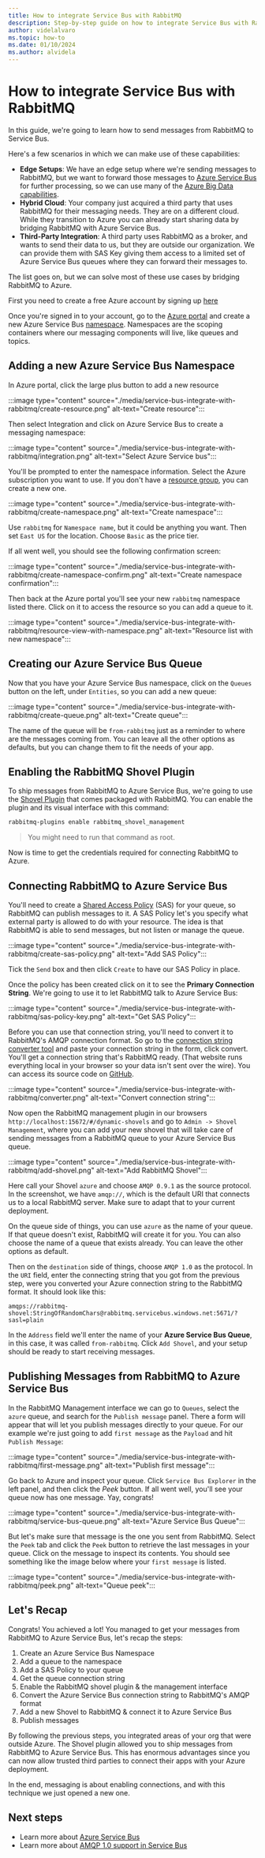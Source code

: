 ```yaml
---
title: How to integrate Service Bus with RabbitMQ
description: Step-by-step guide on how to integrate Service Bus with RabbitMQ
author: videlalvaro
ms.topic: how-to
ms.date: 01/10/2024
ms.author: alvidela
---
```


# How to integrate Service Bus with RabbitMQ

In this guide, we're going to learn how to send messages from RabbitMQ to Service Bus.

Here's a few scenarios in which we can make use of these capabilities:

- **Edge Setups**: We have an edge setup where we're sending messages to RabbitMQ, but we want to forward those messages to [Azure Service Bus](./service-bus-messaging-overview.md) for further processing, so we can use many of the [Azure Big Data capabilities](/azure/architecture/guide/architecture-styles/big-data).
- **Hybrid Cloud**: Your company just acquired a third party that uses RabbitMQ for their messaging needs. They are on a different cloud. While they transition to Azure you can already start sharing data by bridging RabbitMQ with Azure Service Bus.
- **Third-Party Integration**: A third party uses RabbitMQ as a broker, and wants to send their data to us, but they are outside our organization. We can provide them with SAS Key giving them access to a limited set of Azure Service Bus queues where they can forward their messages to.

The list goes on, but we can solve most of these use cases by bridging RabbitMQ to Azure.

First you need to create a free Azure account by signing up [here](https://azure.microsoft.com/free/)

Once you're signed in to your account, go to the [Azure portal](https://portal.azure.com/) and create a new Azure Service Bus [namespace](./service-bus-create-namespace-portal.md). Namespaces are the scoping containers where our messaging components will live, like queues and topics.

## Adding a new Azure Service Bus Namespace

In Azure portal, click the large plus button to add a new resource

:::image type="content" source="./media/service-bus-integrate-with-rabbitmq/create-resource.png" alt-text="Create resource":::

Then select Integration and click on Azure Service Bus to create a messaging namespace:

:::image type="content" source="./media/service-bus-integrate-with-rabbitmq/integration.png" alt-text="Select Azure Service bus":::

You'll be prompted to enter the namespace information. Select the Azure subscription you want to use. If you don't have a [resource group](../azure-resource-manager/management/manage-resource-groups-portal.md), you can create a new one.

:::image type="content" source="./media/service-bus-integrate-with-rabbitmq/create-namespace.png" alt-text="Create namespace":::

Use `rabbitmq` for `Namespace name`, but it could be anything you want. Then set `East US` for the location. Choose `Basic` as the price tier.

If all went well, you should see the following confirmation screen:

:::image type="content" source="./media/service-bus-integrate-with-rabbitmq/create-namespace-confirm.png" alt-text="Create namespace confirmation":::

Then back at the Azure portal you'll see your new `rabbitmq` namespace listed there. Click on it to access the resource so you can add a queue to it.

:::image type="content" source="./media/service-bus-integrate-with-rabbitmq/resource-view-with-namespace.png" alt-text="Resource list with new namespace":::

## Creating our Azure Service Bus Queue

Now that you have your Azure Service Bus namespace, click on the `Queues` button on the left, under `Entities`, so you can add a new queue:

:::image type="content" source="./media/service-bus-integrate-with-rabbitmq/create-queue.png" alt-text="Create queue":::

The name of the queue will be `from-rabbitmq` just as a reminder to where are the messages coming from. You can leave all the other options as defaults, but you can change them to fit the needs of your app.

## Enabling the RabbitMQ Shovel Plugin

To ship messages from RabbitMQ to Azure Service Bus, we're going to use the [Shovel Plugin](https://www.rabbitmq.com/shovel.html) that comes packaged with RabbitMQ. You can enable the plugin and its visual interface with this command:

```bash
rabbitmq-plugins enable rabbitmq_shovel_management
```

>You might need to run that command as root.

Now is time to get the credentials required for connecting RabbitMQ to Azure.

## Connecting RabbitMQ to Azure Service Bus

You'll need to create a [Shared Access Policy](../storage/common/storage-sas-overview.md) (SAS) for your queue, so RabbitMQ can publish messages to it. A SAS Policy let's you specify what external party is allowed to do with your resource. The idea is that RabbitMQ is able to send messages, but not listen or manage the queue.

:::image type="content" source="./media/service-bus-integrate-with-rabbitmq/create-sas-policy.png" alt-text="Add SAS Policy":::

Tick the `Send` box and then click `Create` to have our SAS Policy in place.

Once the policy has been created click on it to see the **Primary Connection String**. We're going to use it to let RabbitMQ talk to Azure Service Bus:

:::image type="content" source="./media/service-bus-integrate-with-rabbitmq/sas-policy-key.png" alt-text="Get SAS Policy":::

Before you can use that connection string, you'll need to convert it to RabbitMQ's AMQP connection format. So go to the [connection string converter tool](https://amqpconnconverter.github.io/) and paste your connection string in the form, click convert. You'll get a connection string that's RabbitMQ ready. (That website runs everything local in your browser so your data isn't sent over the wire). You can access its source code on [GitHub](https://github.com/amqpconnconverter/amqpconnconverter.github.io).

:::image type="content" source="./media/service-bus-integrate-with-rabbitmq/converter.png" alt-text="Convert connection string":::

Now open the RabbitMQ management plugin in our browsers `http://localhost:15672/#/dynamic-shovels` and go to `Admin -> Shovel Management`, where you can add your new shovel that will take care of sending messages from a RabbitMQ queue to your Azure Service Bus queue.

:::image type="content" source="./media/service-bus-integrate-with-rabbitmq/add-shovel.png" alt-text="Add RabbitMQ Shovel":::

Here call your Shovel `azure` and choose `AMQP 0.9.1` as the source protocol. In the screenshot, we have `amqp://`, which is the default URI that connects us to a local RabbitMQ server. Make sure to adapt that to your current deployment.

On the queue side of things, you can use `azure` as the name of your queue. If that queue doesn't exist, RabbitMQ will create it for you. You can also choose the name of a queue that exists already. You can leave the other options as default.

Then on the `destination` side of things, choose `AMQP 1.0` as the protocol. In the `URI` field, enter the connecting string that you got from the previous step, were you converted your Azure connection string to the RabbitMQ format. It should look like this:

```
amqps://rabbitmq-shovel:StringOfRandomChars@rabbitmq.servicebus.windows.net:5671/?sasl=plain
```

In the `Address` field we'll enter the name of your **Azure Service Bus Queue**, in this case, it was called `from-rabbitmq`. Click `Add Shovel`, and your setup should be ready to start receiving messages.

## Publishing Messages from RabbitMQ to Azure Service Bus

In the RabbitMQ Management interface we can go to `Queues`, select the `azure` queue, and search for the `Publish message` panel. There a form will appear that will let you publish messages directly to your queue. For our example we're just going to add `first message` as the `Payload` and hit `Publish Message`:

:::image type="content" source="./media/service-bus-integrate-with-rabbitmq/first-message.png" alt-text="Publish first message":::

Go back to Azure and inspect your queue. Click `Service Bus Explorer` in the left panel, and then click the _Peek_ button. If all went well, you'll see your queue now has one message. Yay, congrats!

:::image type="content" source="./media/service-bus-integrate-with-rabbitmq/service-bus-queue.png" alt-text="Azure Service Bus Queue":::

But let's make sure that message is the one you sent from RabbitMQ. Select the `Peek` tab and click the `Peek` button to retrieve the last messages in your queue. Click on the message to inspect its contents. You should see something like the image below where your `first message` is listed.

:::image type="content" source="./media/service-bus-integrate-with-rabbitmq/peek.png" alt-text="Queue peek":::

## Let's Recap

Congrats! You achieved a lot! You managed to get your messages from RabbitMQ to Azure Service Bus, let's recap the steps:

1. Create an Azure Service Bus Namespace
2. Add a queue to the namespace
3. Add a SAS Policy to your queue
4. Get the queue connection string
5. Enable the RabbitMQ shovel plugin & the management interface
6. Convert the Azure Service Bus connection string to RabbitMQ's AMQP format
7. Add a new Shovel to RabbitMQ & connect it to Azure Service Bus
8. Publish messages

By following the previous steps, you integrated areas of your org that were outside Azure. The Shovel plugin allowed you to ship messages from RabbitMQ to Azure Service Bus. This has enormous advantages since you can now allow trusted third parties to connect their apps with your Azure deployment.

In the end, messaging is about enabling connections, and with this technique we just opened a new one.

## Next steps

- Learn more about [Azure Service Bus](./service-bus-messaging-overview.md)
- Learn more about [AMQP 1.0 support in Service Bus](./service-bus-amqp-overview.md)
